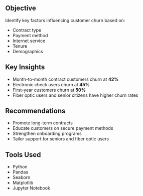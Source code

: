 ## Objective
Identify key factors influencing customer churn based on:
- Contract type
- Payment method
- Internet service
- Tenure
- Demographics

## Key Insights
- Month-to-month contract customers churn at **42%**
- Electronic check users churn at **45%**
- First-year customers churn at **50%**
- Fiber optic users and senior citizens have higher churn rates

## Recommendations
- Promote long-term contracts
- Educate customers on secure payment methods
- Strengthen onboarding programs
- Tailor support for seniors and fiber optic users

## Tools Used
- Python
- Pandas
- Seaborn
- Matplotlib
- Jupyter Notebook
